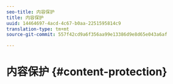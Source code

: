 ```yaml
---
seo-title: 内容保护
title: 内容保护
uuid: 14464697-4acd-4c67-b0aa-2251595814c9
translation-type: tm+mt
source-git-commit: 557f42cd9a6f356aa99e13386d9e8d65e043a6af

---
```



# 内容保护 {#content-protection}
